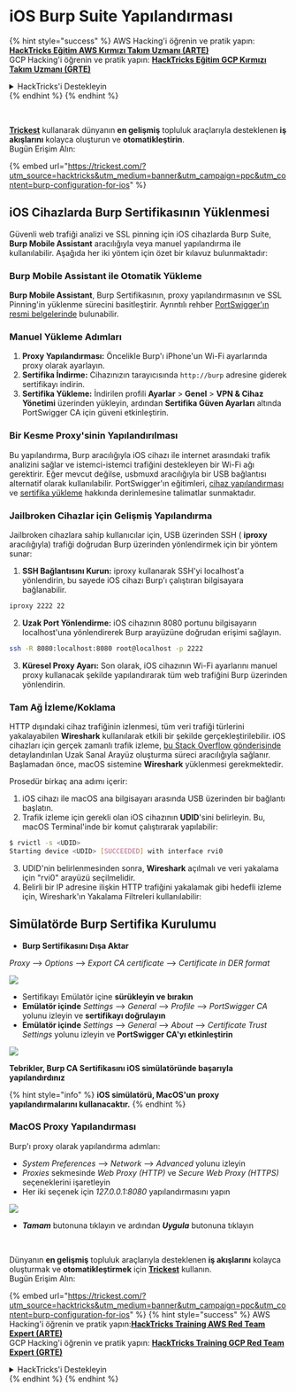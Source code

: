 # iOS Burp Suite Yapılandırması

{% hint style="success" %}
AWS Hacking'i öğrenin ve pratik yapın:<img src="/.gitbook/assets/arte.png" alt="" data-size="line">[**HackTricks Eğitim AWS Kırmızı Takım Uzmanı (ARTE)**](https://training.hacktricks.xyz/courses/arte)<img src="/.gitbook/assets/arte.png" alt="" data-size="line">\
GCP Hacking'i öğrenin ve pratik yapın: <img src="/.gitbook/assets/grte.png" alt="" data-size="line">[**HackTricks Eğitim GCP Kırmızı Takım Uzmanı (GRTE)**<img src="/.gitbook/assets/grte.png" alt="" data-size="line">](https://training.hacktricks.xyz/courses/grte)

<details>

<summary>HackTricks'i Destekleyin</summary>

* [**abonelik planlarını**](https://github.com/sponsors/carlospolop) kontrol edin!
* **💬 [**Discord grubuna**](https://discord.gg/hRep4RUj7f) veya [**telegram grubuna**](https://t.me/peass) katılın ya da **Twitter'da** 🐦 [**@hacktricks\_live**](https://twitter.com/hacktricks\_live)**'i takip edin.**
* **Hacking ipuçlarını paylaşmak için** [**HackTricks**](https://github.com/carlospolop/hacktricks) ve [**HackTricks Cloud**](https://github.com/carlospolop/hacktricks-cloud) github reposuna PR gönderin.

</details>
{% endhint %}
{% endhint %}

<figure><img src="../../.gitbook/assets/image (48).png" alt=""><figcaption></figcaption></figure>

\
[**Trickest**](https://trickest.com/?utm_source=hacktricks&utm_medium=text&utm_campaign=ppc&utm_term=trickest&utm_content=burp-configuration-for-ios) kullanarak dünyanın **en gelişmiş** topluluk araçlarıyla desteklenen **iş akışlarını** kolayca oluşturun ve **otomatikleştirin**.\
Bugün Erişim Alın:

{% embed url="https://trickest.com/?utm_source=hacktricks&utm_medium=banner&utm_campaign=ppc&utm_content=burp-configuration-for-ios" %}

## iOS Cihazlarda Burp Sertifikasının Yüklenmesi

Güvenli web trafiği analizi ve SSL pinning için iOS cihazlarda Burp Suite, **Burp Mobile Assistant** aracılığıyla veya manuel yapılandırma ile kullanılabilir. Aşağıda her iki yöntem için özet bir kılavuz bulunmaktadır:

### Burp Mobile Assistant ile Otomatik Yükleme

**Burp Mobile Assistant**, Burp Sertifikasının, proxy yapılandırmasının ve SSL Pinning'in yüklenme sürecini basitleştirir. Ayrıntılı rehber [PortSwigger'ın resmi belgelerinde](https://portswigger.net/burp/documentation/desktop/tools/mobile-assistant/installing) bulunabilir.

### Manuel Yükleme Adımları

1. **Proxy Yapılandırması:** Öncelikle Burp'ı iPhone'un Wi-Fi ayarlarında proxy olarak ayarlayın.
2. **Sertifika İndirme:** Cihazınızın tarayıcısında `http://burp` adresine giderek sertifikayı indirin.
3. **Sertifika Yükleme:** İndirilen profili **Ayarlar** > **Genel** > **VPN & Cihaz Yönetimi** üzerinden yükleyin, ardından **Sertifika Güven Ayarları** altında PortSwigger CA için güveni etkinleştirin.

### Bir Kesme Proxy'sinin Yapılandırılması

Bu yapılandırma, Burp aracılığıyla iOS cihazı ile internet arasındaki trafik analizini sağlar ve istemci-istemci trafiğini destekleyen bir Wi-Fi ağı gerektirir. Eğer mevcut değilse, usbmuxd aracılığıyla bir USB bağlantısı alternatif olarak kullanılabilir. PortSwigger'ın eğitimleri, [cihaz yapılandırması](https://support.portswigger.net/customer/portal/articles/1841108-configuring-an-ios-device-to-work-with-burp) ve [sertifika yükleme](https://support.portswigger.net/customer/portal/articles/1841109-installing-burp-s-ca-certificate-in-an-ios-device) hakkında derinlemesine talimatlar sunmaktadır.

### Jailbroken Cihazlar için Gelişmiş Yapılandırma

Jailbroken cihazlara sahip kullanıcılar için, USB üzerinden SSH ( **iproxy** aracılığıyla) trafiği doğrudan Burp üzerinden yönlendirmek için bir yöntem sunar:

1.  **SSH Bağlantısını Kurun:** iproxy kullanarak SSH'yi localhost'a yönlendirin, bu sayede iOS cihazı Burp'ı çalıştıran bilgisayara bağlanabilir.

```bash
iproxy 2222 22
```
2.  **Uzak Port Yönlendirme:** iOS cihazının 8080 portunu bilgisayarın localhost'una yönlendirerek Burp arayüzüne doğrudan erişimi sağlayın.

```bash
ssh -R 8080:localhost:8080 root@localhost -p 2222
```
3. **Küresel Proxy Ayarı:** Son olarak, iOS cihazının Wi-Fi ayarlarını manuel proxy kullanacak şekilde yapılandırarak tüm web trafiğini Burp üzerinden yönlendirin.

### Tam Ağ İzleme/Koklama

HTTP dışındaki cihaz trafiğinin izlenmesi, tüm veri trafiği türlerini yakalayabilen **Wireshark** kullanılarak etkili bir şekilde gerçekleştirilebilir. iOS cihazları için gerçek zamanlı trafik izleme, [bu Stack Overflow gönderisinde](https://stackoverflow.com/questions/9555403/capturing-mobile-phone-traffic-on-wireshark/33175819#33175819) detaylandırılan Uzak Sanal Arayüz oluşturma süreci aracılığıyla sağlanır. Başlamadan önce, macOS sistemine **Wireshark** yüklenmesi gerekmektedir.

Prosedür birkaç ana adımı içerir:

1. iOS cihazı ile macOS ana bilgisayarı arasında USB üzerinden bir bağlantı başlatın.
2. Trafik izleme için gerekli olan iOS cihazının **UDID**'sini belirleyin. Bu, macOS Terminal'inde bir komut çalıştırarak yapılabilir:
```bash
$ rvictl -s <UDID>
Starting device <UDID> [SUCCEEDED] with interface rvi0
```
3. UDID'nin belirlenmesinden sonra, **Wireshark** açılmalı ve veri yakalama için "rvi0" arayüzü seçilmelidir.  
4. Belirli bir IP adresine ilişkin HTTP trafiğini yakalamak gibi hedefli izleme için, Wireshark'ın Yakalama Filtreleri kullanılabilir:

## Simülatörde Burp Sertifika Kurulumu

* **Burp Sertifikasını Dışa Aktar**

_Proxy_ --> _Options_ --> _Export CA certificate_ --> _Certificate in DER format_

![](<../../.gitbook/assets/image (534).png>)

* Sertifikayı Emülatör içine **sürükleyin ve bırakın**  
* **Emülatör içinde** _Settings_ --> _General_ --> _Profile_ --> _PortSwigger CA_ yolunu izleyin ve **sertifikayı doğrulayın**  
* **Emülatör içinde** _Settings_ --> _General_ --> _About_ --> _Certificate Trust Settings_ yolunu izleyin ve **PortSwigger CA'yı etkinleştirin**

![](<../../.gitbook/assets/image (1048).png>)

**Tebrikler, Burp CA Sertifikasını iOS simülatöründe başarıyla yapılandırdınız**

{% hint style="info" %}
**iOS simülatörü, MacOS'un proxy yapılandırmalarını kullanacaktır.**
{% endhint %}

### MacOS Proxy Yapılandırması

Burp'ı proxy olarak yapılandırma adımları:

* _System Preferences_ --> _Network_ --> _Advanced_ yolunu izleyin  
* _Proxies_ sekmesinde _Web Proxy (HTTP)_ ve _Secure Web Proxy (HTTPS)_ seçeneklerini işaretleyin  
* Her iki seçenek için _127.0.0.1:8080_ yapılandırmasını yapın  

![](<../../.gitbook/assets/image (431).png>)

* _**Tamam**_ butonuna tıklayın ve ardından _**Uygula**_ butonuna tıklayın  

<figure><img src="../../.gitbook/assets/image (48).png" alt=""><figcaption></figcaption></figure>

\
Dünyanın **en gelişmiş** topluluk araçlarıyla desteklenen **iş akışlarını** kolayca oluşturmak ve **otomatikleştirmek** için [**Trickest**](https://trickest.com/?utm_source=hacktricks&utm_medium=text&utm_campaign=ppc&utm_term=trickest&utm_content=burp-configuration-for-ios) kullanın.\
Bugün Erişim Alın:

{% embed url="https://trickest.com/?utm_source=hacktricks&utm_medium=banner&utm_campaign=ppc&utm_content=burp-configuration-for-ios" %}
{% hint style="success" %}
AWS Hacking'i öğrenin ve pratik yapın:<img src="/.gitbook/assets/arte.png" alt="" data-size="line">[**HackTricks Training AWS Red Team Expert (ARTE)**](https://training.hacktricks.xyz/courses/arte)<img src="/.gitbook/assets/arte.png" alt="" data-size="line">\
GCP Hacking'i öğrenin ve pratik yapın: <img src="/.gitbook/assets/grte.png" alt="" data-size="line">[**HackTricks Training GCP Red Team Expert (GRTE)**<img src="/.gitbook/assets/grte.png" alt="" data-size="line">](https://training.hacktricks.xyz/courses/grte)

<details>

<summary>HackTricks'i Destekleyin</summary>

* [**abonelik planlarını**](https://github.com/sponsors/carlospolop) kontrol edin!  
* **💬 [**Discord grubuna**](https://discord.gg/hRep4RUj7f) veya [**telegram grubuna**](https://t.me/peass) katılın ya da **Twitter'da** 🐦 [**@hacktricks\_live**](https://twitter.com/hacktricks\_live)** bizi takip edin.  
* **Hacking ipuçlarını paylaşmak için** [**HackTricks**](https://github.com/carlospolop/hacktricks) ve [**HackTricks Cloud**](https://github.com/carlospolop/hacktricks-cloud) github reposuna PR gönderin.  

</details>
{% endhint %}
</details>
{% endhint %}
